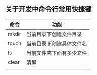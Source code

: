
## 关于开发中命令行常用快捷键

| 命令 | 功能 |
| - | - |
| mkdir  | 当前目录下创建文件目录 |
| touch  | 当前目录下创建具体文件名 |
| ls  | 当前文件夹下面有多少文件 |
| clear  | 清屏 |
|  |
